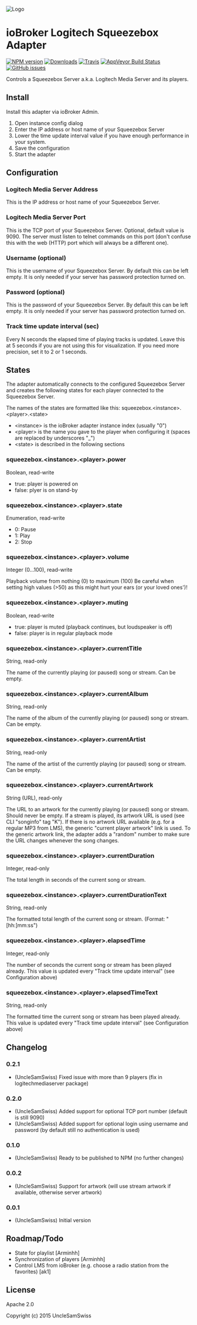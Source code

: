 ![Logo](admin/squeezebox.png)
# ioBroker Logitech Squeezebox Adapter

[![NPM version](http://img.shields.io/npm/v/iobroker.squeezebox.svg)](https://www.npmjs.com/package/iobroker.squeezebox) [![Downloads](https://img.shields.io/npm/dm/iobroker.squeezebox.svg)](https://www.npmjs.com/package/iobroker.squeezebox) [![Travis](https://img.shields.io/travis/UncleSamSwiss/ioBroker.squeezebox.svg)](https://travis-ci.org/UncleSamSwiss/ioBroker.squeezebox/) [![AppVeyor Build Status](https://img.shields.io/appveyor/ci/UncleSamSwiss/iobroker-squeezebox.svg)](https://ci.appveyor.com/project/UncleSamSwiss/iobroker-squeezebox) [![GitHub issues](https://img.shields.io/github/issues/UncleSamSwiss/ioBroker.squeezebox.svg)](https://github.com/UncleSamSwiss/ioBroker.squeezebox/issues)

Controls a Squeezebox Server a.k.a. Logitech Media Server and its players.

## Install

Install this adapter via ioBroker Admin.

1. Open instance config dialog
2. Enter the IP address or host name of your Squeezebox Server
3. Lower the time update interval value if you have enough performance in your system.
4. Save the configuration
5. Start the adapter

## Configuration
### Logitech Media Server Address
This is the IP address or host name of your Squeezebox Server.

### Logitech Media Server Port
This is the TCP port of your Squeezebox Server.
Optional, default value is 9090.
The server must listen to telnet commands on this port (don't confuse this with the web (HTTP) port which will always be a different one).

### Username (optional)
This is the username of your Squeezebox Server.
By default this can be left empty. It is only needed if your server has password protection turned on.

### Password (optional)
This is the password of your Squeezebox Server.
By default this can be left empty. It is only needed if your server has password protection turned on.

### Track time update interval (sec)
Every N seconds the elapsed time of playing tracks is updated.
Leave this at 5 seconds if you are not using this for visualization.
If you need more precision, set it to 2 or 1 seconds.

## States

The adapter automatically connects to the configured Squeezebox Server and creates the following states for each player connected to the Squeezebox Server.

The names of the states are formatted like this: squeezebox.&lt;instance&gt;.&lt;player&gt;.&lt;state&gt;
- &lt;instance&gt; is the ioBroker adapter instance index (usually "0")
- &lt;player&gt; is the name you gave to the player when configuring it (spaces are replaced by underscores "_")
- &lt;state&gt; is described in the following sections

### squeezebox.&lt;instance&gt;.&lt;player&gt;.power
Boolean, read-write

- true: player is powered on
- false: plyer is on stand-by

### squeezebox.&lt;instance&gt;.&lt;player&gt;.state
Enumeration, read-write

- 0: Pause
- 1: Play
- 2: Stop

### squeezebox.&lt;instance&gt;.&lt;player&gt;.volume
Integer (0...100), read-write

Playback volume from nothing (0) to maximum (100)
Be careful when setting high values (&gt;50) as this might hurt your ears (or your loved ones')!

### squeezebox.&lt;instance&gt;.&lt;player&gt;.muting
Boolean, read-write

- true: player is muted (playback continues, but loudspeaker is off)
- false: player is in regular playback mode

### squeezebox.&lt;instance&gt;.&lt;player&gt;.currentTitle
String, read-only

The name of the currently playing (or paused) song or stream. Can be empty.

### squeezebox.&lt;instance&gt;.&lt;player&gt;.currentAlbum
String, read-only

The name of the album of the currently playing (or paused) song or stream. Can be empty.

### squeezebox.&lt;instance&gt;.&lt;player&gt;.currentArtist
String, read-only

The name of the artist of the currently playing (or paused) song or stream. Can be empty.

### squeezebox.&lt;instance&gt;.&lt;player&gt;.currentArtwork
String (URL), read-only

The URL to an artwork for the currently playing (or paused) song or stream. Should never be empty.
If a stream is played, its artwork URL is used (see CLI "songinfo" tag "K").
If there is no artwork URL available (e.g. for a regular MP3 from LMS), the generic "current player artwork" link is used.
To the generic artwork link, the adapter adds a "random" number to make sure the URL changes whenever the song changes.

### squeezebox.&lt;instance&gt;.&lt;player&gt;.currentDuration
Integer, read-only

The total length in seconds of the current song or stream.

### squeezebox.&lt;instance&gt;.&lt;player&gt;.currentDurationText
String, read-only

The formatted total length of the current song or stream. (Format: "[hh:]mm:ss")

### squeezebox.&lt;instance&gt;.&lt;player&gt;.elapsedTime
Integer, read-only

The number of seconds the current song or stream has been played already. This value is updated every "Track time update interval" (see Configuration above)

### squeezebox.&lt;instance&gt;.&lt;player&gt;.elapsedTimeText
String, read-only

The formatted time the current song or stream has been played already. This value is updated every "Track time update interval" (see Configuration above)

## Changelog
### 0.2.1
* (UncleSamSwiss) Fixed issue with more than 9 players (fix in logitechmediaserver package)

### 0.2.0
* (UncleSamSwiss) Added support for optional TCP port number (default is still 9090)
* (UncleSamSwiss) Added support for optional login using username and password (by default still no authentication is used)

### 0.1.0
* (UncleSamSwiss) Ready to be published to NPM (no further changes)

### 0.0.2
* (UncleSamSwiss) Support for artwork (will use stream artwork if available, otherwise server artwork)

### 0.0.1
* (UncleSamSwiss) Initial version

## Roadmap/Todo

- State for playlist [Arminhh]
- Synchronization of players [Arminhh]
- Control LMS from ioBroker (e.g. choose a radio station from the favorites) [ak1]


## License

Apache 2.0

Copyright (c) 2015 UncleSamSwiss
